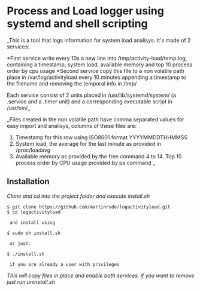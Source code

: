 # Process and Load logger using systemd and shell scripting

_This is a tool that logs information for system load analisys.
It's made of 2 services:

*First service write every 10s a new line into /tmp/activity-load/temp.log, containing a timestamp, system load, available memory and top 10 process order by cpu usage 
*Second service copy this file to a non volatile path place in /var/log/activityload every 10 minutes appending a timestamp to the filename and removing the temporal info in /tmp/

Each service consist of 2 units placed in /usr/lib/systemd/system/ (a .service and a .timer unit) and a corresponding executable script in /usr/bin/_

_Files created in the non volatile path have comma separated values for easy import and analisys, columns of these files are:

1. Timestamp for this row using ISO8601 format YYYYMMDDTHHMMSS 
2. System load, the average for the last minute as provided in /proc/loadavg 
3. Available memory as provided by the free command
4 to 14. Top 10 process order by CPU usage provided by ps command
_


## Installation

_Clone and cd into the project folder and execute install.sh_

```
$ git clone https://github.com/martinrsdo/logactivityload.git
$ cd logactivityload

 and install using

$ sudo sh install.sh

 or just: 

$ ./install.sh 

 if you are already a user with privileges
``` 

_This will copy files in place and enable both services. if you want to remove just run uninstall.sh_
